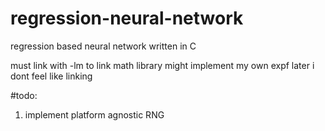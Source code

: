 # regression-neural-network
regression based neural network written in C






must link with -lm to link math library
    might implement my own expf later i dont feel like linking


#todo:

1. implement platform agnostic RNG
